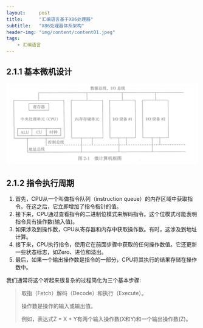 ```yaml
---
layout:     post
title:      "汇编语言基于X86处理器"
subtitle:   "X86处理器体系架构"
header-img: "img/content/content01.jpeg"
tags:
    - 汇编语言
---
```




## 2.1.1 基本微机设计

![image-20210608140514788](../_assets/2021-06-08-指令周期.assets/image-20210608140514788.png)



## 2.1.2 指令执行周期



1. 首先，CPU从一个叫做指令队列（instruction queue）的内存区域中获取指令。在这之后，它立即增加了指令指针的值。
2. 接下来，CPU通过查看指令的二进制位模式来解码指令。这个位模式可能表明指令具有操作数(输入值)。
3. 如果涉及到操作数，CPU从寄存器和内存中获取操作数。有时，这涉及到地址计算。
4. 接下来，CPU执行指令，使用它在前面步骤中获取的任何操作数值。它还更新一些状态标志，如Zero、进位和溢出。
5. 最后，如果一个输出操作数是指令的一部分，CPU将其执行的结果存储在操作数中。



我们通常将这个听起来很复杂的过程简化为三个基本步骤:

> 取指（Fetch）解码（Decode）和执行（Execute）。
>
> 操作数是操作的输入或输出值。
>
> 例如，表达式Z = X + Y有两个输入操作数(X和Y)和一个输出操作数(Z)。



